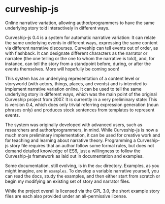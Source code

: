 # curveship-js

Online narrative variation, allowing author/programmers to have the same underlying story told interactively in different ways.

Curveship-js 0.4 is a system for automatic narrative variation: It can relate the same underlying events in different ways, expressing the same content via different narrative discourses. Curveship can tell events out of order, as with flashback. It can designate different characters as the narrator or narratee (the one telling or the one to whom the narrative is told), and, for instance, can tell the story from a standpoint before, during, or after the events themselves. More will hopefully be coming soon!

This system has an underlying representation of a content level or storyworld (with actors, things, places, and events) and is intended to implement narrative variation online. It can be used to tell the same underlying story in different ways, which was the main point of the original Curveship project from 2007. It is currently in a very preliminary state: This is version 0.4, which does only trivial referring expression generation (noun phrases only) and produces stock sentences from templates to represent events.

The system was originally developed with advanced users, such as researchers and author/programmers, in mind. While Curveship-js is now a much more preliminary implementation, it can be used for creative work and for teaching and learning about narrative theory. Programming a Curveship-js story file requires that an author follow some formal rules, but does not demand detailed knowledge of ES6, just a willingness to follow the Curveship-js framework as laid out in documentation and examples.

Some documentation, still evolving, is in the `doc` directory. Examples, as you might imagine, are in `examples`. To develop a variable narrative yourself, you can read the docs, study the examples, and then either start from scratch or begin my modifying an existing set of story and narrator files.

While the project overall is licensed via the GPL 3.0, the short example story files are each also provided under an all-permissive license.
